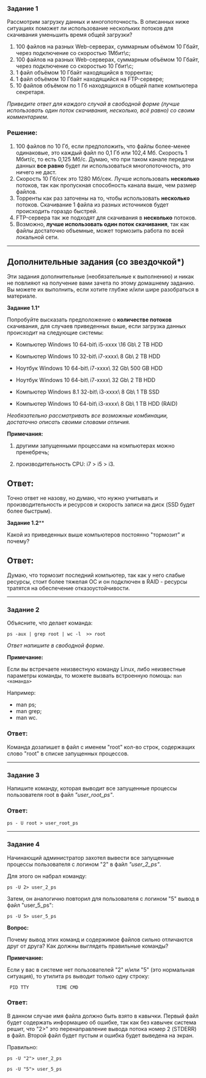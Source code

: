 ### Задание 1

Рассмотрим загрузку данных и многопоточность. В описанных ниже ситуациях поможет ли использование нескольких потоков для скачивания уменьшить время общей загрузки?

1. 100 файлов на разных Web-серверах, суммарным объёмом 10 Гбайт, через подключение со скоростью 1Мбит\с;
2. 100 файлов на разных Web-серверах, суммарным объёмом 10 Гбайт, через подключение со скоростью 10 Гбит\с;
3. 1 файл объёмом 10 Гбайт находящийся в торрентах;
4. 1 файл объёмом 10 Гбайт находящийся на FTP-сервере;
5. 10 файлов объёмом по 1 Гб находящихся в общей папке компьютера секретаря.

*Приведите ответ для каждого случай в свободной форме (лучше использовать один поток скачивания, несколько, всё равно) со своим комментарием.*

### Решение:

1. 100 файлов по 10 Гб, если предположить, что файлы более-менее одинаковые, это каждый файл по 0,1 Гб или 102,4 Мб. Скорость 1 Мбит/с, то есть 0,125 Мб/с.
Думаю, что при таком канале передачи данных **все равно** будет ли использоваться многопоточность, это ничего не даст.
2. Скорость 10 Гб/сек это 1280 Мб/сек. Лучше использовать **несколько** потоков, так как пропускная способность канала выше, чем размер файлов.
3. Торренты как раз заточены на то, чтобы использовать **несколько** потоков. Скачивание 1 файла из разных источников будет происходить гораздо быстрей.
4. FTP-сервера так же подходят для скачивания в **несколько** потоков.
5. Возможно, **лучше использовать один поток скачивания**, так как файлы достаточно объемные, может тормозить работа по всей локальной сети.

---

## Дополнительные задания (со звездочкой*)
Эти задания дополнительные (необязательные к выполнению) и никак не повлияют на получение вами зачета по этому домашнему заданию. Вы можете их выполнить, если хотите глубже и/или шире разобраться в материале.

**Задание 1.1***

Попробуйте высказать предположение о **количестве потоков** скачивания, для случаев приведенных выше, если загрузка данных происходит на следующие системы:

- Компьютер Windows 10 64-bit\ i5-xxxx \16 Gb\ 2 TB HDD
- Компьютер Windows 10 32-bit\ i7-xxxx\ 8 Gb\ 2 TB HDD
- Ноутбук Windows 10 64-bit\ i7-xxxx\ 32 Gb\ 500 GB HDD
- Ноутбук Windows 10 64-bit\ i7-xxxx\ 32 Gb\ 2 TB HDD

- Компьютер Windows 8.1 32-bit\ i3-xxxx\ 8 Gb\ 1 TB SSD

- Компьютер Windows 10 64-bit\ i3-xxxx\ 8 Gb\ 1 TB HDD (RAID)

*Необязательно рассматривать все возможные комбинации, достаточно описать своими словами отличия.*

**Примечания:**

1) другими запущенными процессами на компьютерах можно пренебречь;

2) производительность CPU: i7 > i5 > i3.

## Ответ:

Точно ответ не назову, но думаю, что нужно учитывать и производительность и ресурсов и скорость записи на диск (SSD будет более быстрым).


**Задание 1.2****

Какой из приведенных выше компьютеров постоянно "тормозит" и почему?

## Ответ:

Думаю, что тормозит последний компьютер, так как у него слабые ресурсы, стоит более тяжелая ОС и он подключен в RAID - ресурсы тратятся на обеспечение отказоустойчивости.

---

### Задание 2

Объясните, что делает команда:

`ps -aux | grep root | wc -l  >> root`

*Ответ напишите в свободной форме.*

**Примечание:**

Если вы встречаете неизвестную команду Linux, либо неизвестные параметры команды, то можете вызвать встроенную помощь:
`man <команда>`

Например:

- man ps;
- man grep;
- man wc.

### Ответ:

Команда дозапишет в файл с именем "root" кол-во строк, содержащих слово "root" в списке запущенных процессов.

---

### Задание 3

Напишите команду, которая выводит все запущенные процессы пользователя root в файл *"user_root_ps"*.

### Ответ:

`ps - U root > user_root_ps`

---

### Задание 4

Начинающий администратор захотел вывести все запущенные процессы пользователя с логином "2" в файл *"user_2_ps"*.

Для этого он набрал команду:

`ps -U 2> user_2_ps`

Затем, он аналогично повторил для пользователя с логином "5" вывод в файл "user_5_ps":

`ps -U 5> user_5_ps`

**Вопрос:** 

Почему вывод этих команд и содержимое файлов сильно отличаются друг от друга?  Как должны выглядеть правильные команды?

**Примечание:**

Если у вас в системе нет пользователей "2" и/или "5" (это нормальная ситуация), то утилита ps выводит только одну строку:

`  PID TTY          TIME CMD      `

### Ответ:
В данном случае имя файла должно быть взято в кавычки. 
Первый файл будет содержать информацию об ошибке, так как без кавычек система решит, что "2>" это перенаправление вывода потока номер 2 (STDERR) в файл.
Второй файл будет пустым и ошибка будет выведена на экран.

Правильно:

`ps -U "2"> user_2_ps`

`ps -U "5"> user_5_ps`
